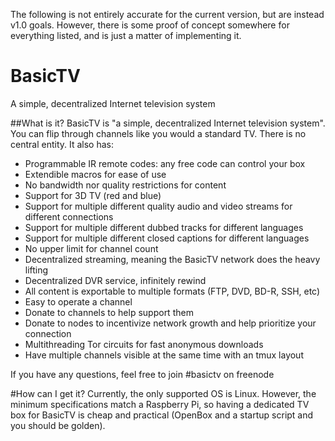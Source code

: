 The following is not entirely accurate for the current version, but are instead v1.0 goals. However, there is some proof of concept somewhere for everything listed, and is just a matter of implementing it.
# BasicTV
A simple, decentralized Internet television system

##What is it?
BasicTV is "a simple, decentralized Internet television system". You can flip through channels like you would a standard TV. There is no central entity. It also has:
* Programmable IR remote codes: any free code can control your box
* Extendible macros for ease of use
* No bandwidth nor quality restrictions for content
* Support for 3D TV (red and blue)
* Support for multiple different quality audio and video streams for different connections
* Support for multiple different dubbed tracks for different languages
* Support for multiple different closed captions for different languages
* No upper limit for channel count
* Decentralized streaming, meaning the BasicTV network does the heavy lifting
* Decentralized DVR service, infinitely rewind
* All content is exportable to multiple formats (FTP, DVD, BD-R, SSH, etc)
* Easy to operate a channel
* Donate to channels to help support them
* Donate to nodes to incentivize network growth and help prioritize your connection
* Multithreading Tor circuits for fast anonymous downloads
* Have multiple channels visible at the same time with an tmux layout

If you have any questions, feel free to join #basictv on freenode

#How can I get it?
Currently, the only supported OS is Linux. However, the minimum specifications match a Raspberry Pi, so having a dedicated TV box for BasicTV is cheap and practical (OpenBox and a startup script and you should be golden).

